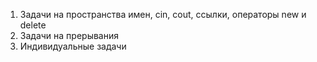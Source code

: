 1. Задачи на пространства имен, cin, cout, ссылки, операторы new и delete
1. Задачи на прерывания
1. Индивидуальные задачи
